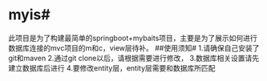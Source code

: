 # myis#
此项目是为了构建最简单的springboot+mybaits项目，主要是为了展示如何进行数据库连接的mvc项目的m和c，view层待补。
##使用须知#
1.请确保自己安装了git和maven
2.通过git clone以后，请根据需要进行修改，
3.数据库相关设置请先建立数据库后进行
4.要修改entity层，entity层需要和数据库所匹配
